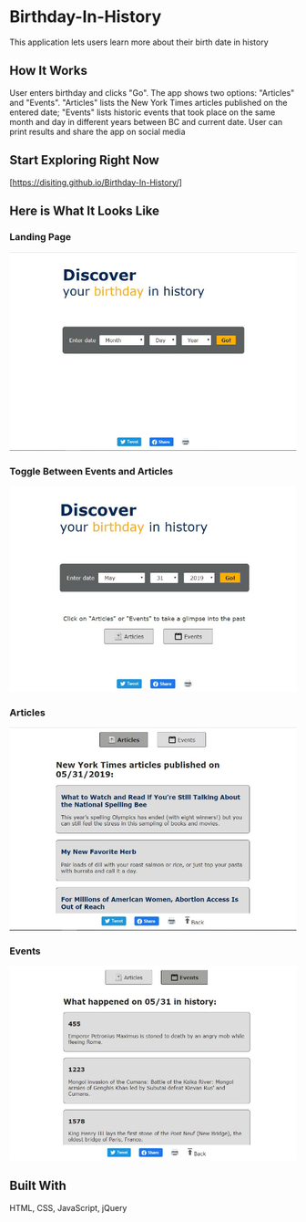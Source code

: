 # Birthday-In-History
This application lets users learn more about their birth date in history
## How It Works
User enters birthday and clicks "Go". The app shows two options: "Articles" and "Events". "Articles" lists the New York Times articles published on the entered date; "Events" lists historic events that took place on the same month and day in different years between BC and current date. User can print results and share the app on social media 
## Start Exploring Right Now
[https://disiting.github.io/Birthday-In-History/]
## Here is What It Looks Like
### Landing Page
![Landing Page](Images/Landing.JPG)
### Toggle Between Events and Articles
![Toggle Buttons](Images/Toggle.JPG)
### Articles
![NYT Articles](Images/Articles.JPG)
### Events
![Events](Images/Events.JPG)
## Built With
HTML, CSS, JavaScript, jQuery